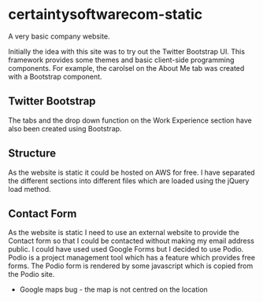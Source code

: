 certaintysoftwarecom-static
===========================

A very basic company website.  

Initially the idea with this site was to try out the Twitter Bootstrap UI.
This framework provides some themes and basic client-side programming components.
For example, the carolsel on the About Me tab was created with a Bootstrap component.

Twitter Bootstrap
-----------------
The tabs and the drop down function on the Work Experience section have also 
been created using Bootstrap.  

Structure
---------
As the website is static
it could be hosted on AWS for free.  I have separated the different sections
into different files which are loaded using the jQuery load method.


Contact Form
------------
As the website is static I need to use an external website to provide the
Contact form so that I could be contacted without making my email address public.
I could have used used Google Forms but I decided to use Podio.
Podio is a project management tool which has a feature which provides free forms.
The Podio form is rendered by some javascript which is copied from the Podio
site.
 * Google maps bug - the map is not centred on the location
